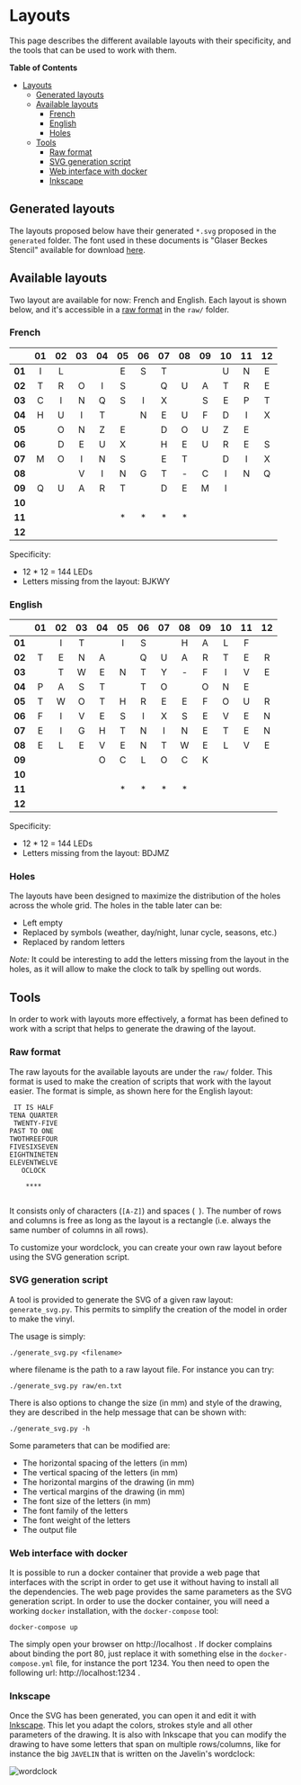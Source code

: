 # Layouts

This page describes the different available layouts with their specificity, and
the tools that can be used to work with them.

<!-- markdown-toc start - Don't edit this section. Run M-x markdown-toc-generate-toc again -->
**Table of Contents**

- [Layouts](#layouts)
    - [Generated layouts](#generated-layouts)
    - [Available layouts](#available-layouts)
        - [French](#french)
        - [English](#english)
        - [Holes](#holes)
    - [Tools](#tools)
        - [Raw format](#raw-format)
        - [SVG generation script](#svg-generation-script)
        - [Web interface with docker](#web-interface-with-docker)
        - [Inkscape](#inkscape)

<!-- markdown-toc end -->

## Generated layouts

The layouts proposed below have their generated `*.svg` proposed in the
`generated` folder. The font used in these documents is "Glaser Beckes Stencil"
available for download
[here](http://ufonts.com/fonts/glaser-becker-stencil.html).

## Available layouts

Two layout are available for now: French and English. Each layout is shown
below, and it's accessible in a [raw format](#raw-format) in the `raw/` folder.

### French

|        | 01 | 02 | 03 | 04 | 05 | 06 | 07 | 08 | 09 | 10 | 11 | 12 |
|:------:|:--:|:--:|:--:|:--:|:--:|:--:|:--:|:--:|:--:|:--:|:--:|:--:|
| **01** | I  | L  |    |    | E  | S  | T  |    |    | U  | N  | E  |
| **02** | T  | R  | O  | I  | S  |    | Q  | U  | A  | T  | R  | E  |
| **03** | C  | I  | N  | Q  | S  | I  | X  |    | S  | E  | P  | T  |
| **04** | H  | U  | I  | T  |    | N  | E  | U  | F  | D  | I  | X  |
| **05** |    | O  | N  | Z  | E  |    | D  | O  | U  | Z  | E  |    |
| **06** |    | D  | E  | U  | X  |    | H  | E  | U  | R  | E  | S  |
| **07** | M  | O  | I  | N  | S  |    | E  | T  |    | D  | I  | X  |
| **08** |    |    | V  | I  | N  | G  | T  | -  | C  | I  | N  | Q  |
| **09** | Q  | U  | A  | R  | T  |    | D  | E  | M  | I  |    |    |
| **10** |    |    |    |    |    |    |    |    |    |    |    |    |
| **11** |    |    |    |    | *  | *  | *  | *  |    |    |    |    |
| **12** |    |    |    |    |    |    |    |    |    |    |    |    |

Specificity:

- 12 * 12 = 144 LEDs
- Letters missing from the layout: BJKWY

### English

|        | 01 | 02 | 03 | 04 | 05 | 06 | 07 | 08 | 09 | 10 | 11 | 12 |
|:------:|:--:|:--:|:--:|:--:|:--:|:--:|:--:|:--:|:--:|:--:|:--:|:--:|
| **01** |    | I  | T  |    | I  | S  |    | H  | A  | L  | F  |    |
| **02** | T  | E  | N  | A  |    | Q  | U  | A  | R  | T  | E  | R  |
| **03** |    | T  | W  | E  | N  | T  | Y  | -  | F  | I  | V  | E  |
| **04** | P  | A  | S  | T  |    | T  | O  |    | O  | N  | E  |    |
| **05** | T  | W  | O  | T  | H  | R  | E  | E  | F  | O  | U  | R  |
| **06** | F  | I  | V  | E  | S  | I  | X  | S  | E  | V  | E  | N  |
| **07** | E  | I  | G  | H  | T  | N  | I  | N  | E  | T  | E  | N  |
| **08** | E  | L  | E  | V  | E  | N  | T  | W  | E  | L  | V  | E  |
| **09** |    |    |    | O  | C  | L  | O  | C  | K  |    |    |    |
| **10** |    |    |    |    |    |    |    |    |    |    |    |    |
| **11** |    |    |    |    | *  | *  | *  | *  |    |    |    |    |
| **12** |    |    |    |    |    |    |    |    |    |    |    |    |

Specificity:

- 12 * 12 = 144 LEDs
- Letters missing from the layout: BDJMZ

### Holes

The layouts have been designed to maximize the distribution of the holes across
the whole grid. The holes in the table later can be:

- Left empty
- Replaced by symbols (weather, day/night, lunar cycle, seasons, etc.)
- Replaced by random letters

*Note:* It could be interesting to add the letters missing from the layout in
the holes, as it will allow to make the clock to talk by spelling out words.

## Tools

In order to work with layouts more effectively, a format has been defined to
work with a script that helps to generate the drawing of the layout.

### Raw format

The raw layouts for the available layouts are under the `raw/` folder. This
format is used to make the creation of scripts that work with the layout easier.
The format is simple, as shown here for the English layout:

```text
 IT IS HALF 
TENA QUARTER
 TWENTY-FIVE
PAST TO ONE 
TWOTHREEFOUR
FIVESIXSEVEN
EIGHTNINETEN
ELEVENTWELVE
   OCLOCK   
            
    ****    
            
```

It consists only of characters (`[A-Z]`) and spaces (` `). The number of rows
and columns is free as long as the layout is a rectangle (i.e. always the same
number of columns in all rows).

To customize your wordclock, you can create your own raw layout before using the
SVG generation script.

### SVG generation script

A tool is provided to generate the SVG of a given raw layout: `generate_svg.py`.
This permits to simplify the creation of the model in order to make the vinyl.

The usage is simply:

    ./generate_svg.py <filename>

where filename is the path to a raw layout file. For instance you can try:

    ./generate_svg.py raw/en.txt

There is also options to change the size (in mm) and style of the drawing, they
are described in the help message that can be shown with:

    ./generate_svg.py -h

Some parameters that can be modified are:

- The horizontal spacing of the letters (in mm)
- The vertical spacing of the letters (in mm)
- The horizontal margins of the drawing (in mm)
- The vertical margins of the drawing (in mm)
- The font size of the letters (in mm)
- The font family of the letters
- The font weight of the letters
- The output file

### Web interface with docker

It is possible to run a docker container that provide a web page that interfaces
with the script in order to get use it without having to install all the
dependencies. The web page provides the same parameters as the SVG generation
script. In order to use the docker container, you will need a working `docker`
installation, with the `docker-compose` tool:

    docker-compose up
    
The simply open your browser on http://localhost . If docker complains about
binding the port 80, just replace it with something else in the
`docker-compose.yml` file, for instance the port 1234. You then need to open the
following url: http://localhost:1234 .

### Inkscape

Once the SVG has been generated, you can open it and edit it with [Inkscape][].
This let you adapt the colors, strokes style and all other parameters of the
drawing. It is also with Inkscape that you can modify the drawing to have some
letters that span on multiple rows/columns, like for instance the big `JAVELIN`
that is written on the Javelin's wordclock:

![wordclock](http://cdn.instructables.com/FDZ/AQD1/HZTO8RV9/FDZAQD1HZTO8RV9.LARGE.jpg)

[Inkscape]: https://inkscape.org/en/
